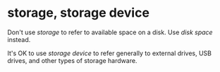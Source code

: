 # storage, storage device

Don't use *storage* to refer to available space on a disk. Use *disk space* instead.

It's OK to use *storage device* to refer generally to external drives, USB drives, and other types of storage hardware.

